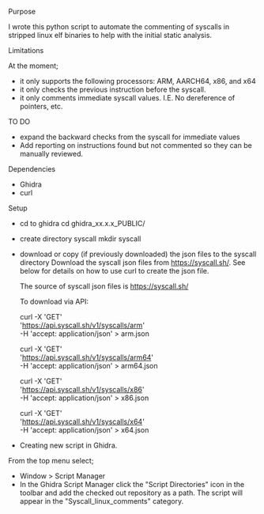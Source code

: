 Purpose

I wrote this python script to automate the commenting of syscalls in stripped linux elf binaries to help with the
initial static analysis.

Limitations

At the moment;
- it only supports the following processors: ARM, AARCH64, x86, and x64
- it only checks the previous instruction before the syscall.
- it only comments immediate syscall values.  I.E.  No dereference of pointers, etc.

TO DO

- expand the backward checks from the syscall for immediate values
- Add reporting on instructions found but not commented so they can be manually reviewed.

Dependencies

- Ghidra
- curl

Setup

- cd to ghidra
	cd ghidra_xx.x.x_PUBLIC/
- create directory syscall
	mkdir syscall
- download or copy (if previously downloaded) the json files to the syscall directory
	Download the syscall json files from https://syscall.sh/.  See below for details
	on how to use curl to create the json file.

	The source of syscall json files is  https://syscall.sh/

	To download via API:

	curl -X 'GET' \
	'https://api.syscall.sh/v1/syscalls/arm' \
	-H 'accept: application/json' > arm.json

	curl -X 'GET' \
	'https://api.syscall.sh/v1/syscalls/arm64' \
	-H 'accept: application/json' > arm64.json

	curl -X 'GET' \
	'https://api.syscall.sh/v1/syscalls/x86' \
	-H 'accept: application/json' > x86.json

	curl -X 'GET' \
	'https://api.syscall.sh/v1/syscalls/x64' \
	-H 'accept: application/json' > x64.json

- Creating new script in Ghidra.

From the top menu select;
- Window > Script Manager
- In the Ghidra Script Manager click the "Script Directories" icon in the toolbar and add the checked out repository as a path.
  The script will appear in the "Syscall_linux_comments" category.







